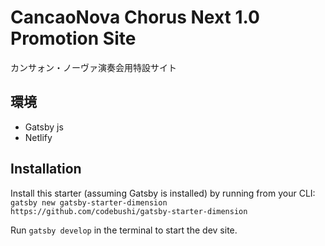 # CancaoNova Chorus Next 1.0 Promotion Site

カンサォン・ノーヴァ演奏会用特設サイト

## 環境

- Gatsby js
- Netlify

## Installation

Install this starter (assuming Gatsby is installed) by running from your CLI:
<br/>
`gatsby new gatsby-starter-dimension https://github.com/codebushi/gatsby-starter-dimension`

Run `gatsby develop` in the terminal to start the dev site.
